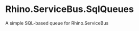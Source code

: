 Rhino.ServiceBus.SqlQueues
==========================

A simple SQL-based queue for Rhino.ServiceBus